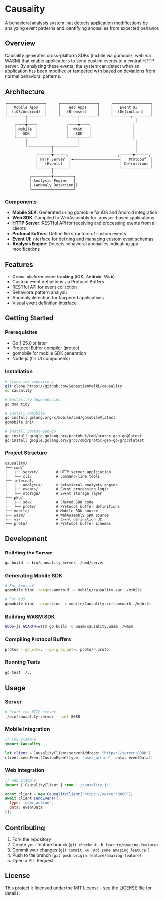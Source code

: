 # Causality

A behavioral analysis system that detects application modifications by analyzing event patterns and identifying anomalies from expected behavior.

## Overview

Causality generates cross-platform SDKs (mobile via gomobile, web via WASM) that enable applications to send custom events to a central HTTP server. By analyzing these events, the system can detect when an application has been modified or tampered with based on deviations from normal behavioral patterns.

## Architecture

```
┌─────────────────┐     ┌─────────────────┐     ┌─────────────────┐
│   Mobile Apps   │     │    Web Apps     │     │   Event UI      │
│  (iOS/Android)  │     │   (Browser)     │     │  (Definition)   │
└────────┬────────┘     └────────┬────────┘     └────────┬────────┘
         │                       │                         │
    ┌────▼────┐             ┌────▼────┐                   │
    │ Mobile  │             │  WASM   │                   │
    │   SDK   │             │   SDK   │                   │
    └────┬────┘             └────┬────┘                   │
         │                       │                         │
         └───────────┬───────────┘                         │
                     │                                     │
              ┌──────▼──────┐                      ┌──────▼──────┐
              │ HTTP Server  │◄─────────────────────│   Protobuf  │
              │   (Events)   │                      │ Definitions │
              └──────┬───────┘                      └─────────────┘
                     │
           ┌─────────▼─────────┐
           │ Analysis Engine   │
           │ (Anomaly Detection)│
           └───────────────────┘
```

### Components

- **Mobile SDK**: Generated using gomobile for iOS and Android integration
- **Web SDK**: Compiled to WebAssembly for browser-based applications
- **HTTP Server**: RESTful API for receiving and processing events from all clients
- **Protocol Buffers**: Define the structure of custom events
- **Event UI**: Interface for defining and managing custom event schemas
- **Analysis Engine**: Detects behavioral anomalies indicating app modifications

## Features

- Cross-platform event tracking (iOS, Android, Web)
- Custom event definitions via Protocol Buffers
- RESTful API for event collection
- Behavioral pattern analysis
- Anomaly detection for tampered applications
- Visual event definition interface

## Getting Started

### Prerequisites

- Go 1.25.0 or later
- Protocol Buffer compiler (protoc)
- gomobile for mobile SDK generation
- Node.js (for UI components)

### Installation

```bash
# Clone the repository
git clone https://github.com/SebastienMelki/causality
cd causality

# Install Go dependencies
go mod tidy

# Install gomobile
go install golang.org/x/mobile/cmd/gomobile@latest
gomobile init

# Install protoc-gen-go
go install google.golang.org/protobuf/cmd/protoc-gen-go@latest
go install google.golang.org/grpc/cmd/protoc-gen-go-grpc@latest
```

### Project Structure

```
causality/
├── cmd/
│   ├── server/        # HTTP server application
│   └── cli/           # Command-line tools
├── internal/
│   ├── analysis/      # Behavioral analysis engine
│   ├── events/        # Event processing logic
│   └── storage/       # Event storage layer
├── pkg/
│   ├── sdk/           # Shared SDK code
│   └── proto/         # Protocol buffer definitions
├── mobile/            # Mobile SDK source
├── wasm/              # WebAssembly SDK source
├── ui/                # Event definition UI
└── proto/             # Protocol buffer schemas
```

## Development

### Building the Server

```bash
go build -o bin/causality-server ./cmd/server
```

### Generating Mobile SDK

```bash
# For Android
gomobile bind -target=android -o mobile/causality.aar ./mobile

# For iOS
gomobile bind -target=ios -o mobile/Causality.xcframework ./mobile
```

### Building WASM SDK

```bash
GOOS=js GOARCH=wasm go build -o wasm/causality.wasm ./wasm
```

### Compiling Protocol Buffers

```bash
protoc --go_out=. --go-grpc_out=. proto/*.proto
```

### Running Tests

```bash
go test ./...
```

## Usage

### Server

```bash
# Start the HTTP server
./bin/causality-server --port 8080
```

### Mobile Integration

```swift
// iOS Example
import Causality

let client = CausalityClient(serverAddress: "https://server:8080")
client.sendEvent(CustomEvent(type: "user_action", data: eventData))
```

### Web Integration

```javascript
// Web Example
import { CausalityClient } from './causality.js';

const client = new CausalityClient('https://server:8080');
await client.sendEvent({
  type: 'user_action',
  data: eventData
});
```

## Contributing

1. Fork the repository
2. Create your feature branch (`git checkout -b feature/amazing-feature`)
3. Commit your changes (`git commit -m 'Add some amazing feature'`)
4. Push to the branch (`git push origin feature/amazing-feature`)
5. Open a Pull Request

## License

This project is licensed under the MIT License - see the LICENSE file for details.